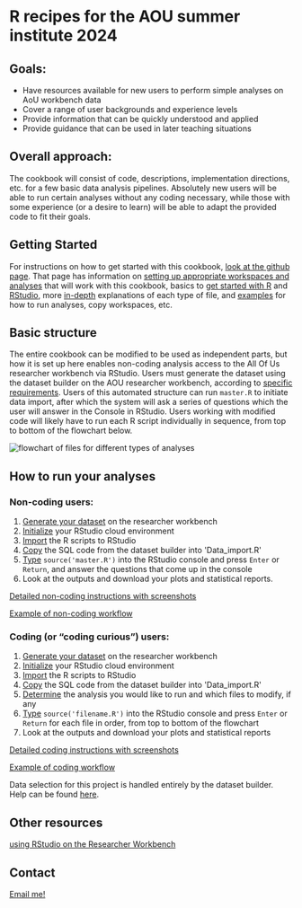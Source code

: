 # **R recipes for the AOU summer institute 2024**

## Goals: 
 - Have resources available for new users to perform simple analyses on AoU workbench data
 - Cover a range of user backgrounds and experience levels
 - Provide information that can be quickly understood and applied 
 - Provide guidance that can be used in later teaching situations
 
## Overall approach: 
The cookbook will consist of code, descriptions, implementation directions, etc. for a few basic data analysis pipelines. Absolutely new users will be able to run certain analyses without any coding necessary, while those with some experience (or a desire to learn) will be able to adapt the provided code to fit their goals. 
 
## Getting Started
For instructions on how to get started with this cookbook, [look at the github page](https://esodja.github.io/AOU_R).
That page has information on [setting up appropriate workspaces and analyses](https://esodja.github.io/AOU_R/datareqs) that will work with this cookbook, basics to [get started with R](https://esodja.github.io/AOU_R/basics/r) and [RStudio](https://esodja.github.io/AOU_R/basics/rstudio), more [in-depth](https://esodja.github.io/AOU_R/pages-overview#code-explanations) explanations of each type of file, and [examples](https://esodja.github.io/AOU_R/pages-overview#examples) for how to run analyses, copy workspaces, etc.

## Basic structure
The entire cookbook can be modified to be used as independent parts, but how it is set up here enables non-coding analysis access to the All Of Us researcher workbench via RStudio.
Users must generate the dataset using the dataset builder on the AOU researcher workbench, according to [specific requirements](https://esodja.github.io/AOU_R/datareqs).
Users of this automated structure can run `master.R` to initiate data import, after which the system will ask a series of questions which the user will answer in the Console in RStudio.
Users working with modified code will likely have to run each R script individually in sequence, from top to bottom of the flowchart below.

![flowchart of files for different types of analyses](./assets/images/flowchart_052824.png)

## How to run your analyses
### Non-coding users: 
1. [Generate your dataset](./how-to/dataset) on the researcher workbench
2. [Initialize](/how-to/non-coding#initialize-your-rstudio-cloud-environment) your RStudio cloud environment
3. [Import](/how-to/non-coding#import-the-cookbook-files) the R scripts to RStudio
4. [Copy](/how-to/non-coding#copy-the-sql-code-to-data_import.r) the SQL code from the dataset builder into 'Data_import.R'
5. [Type](/how-to/non-coding#run-the-program) `source('master.R')` into the RStudio console and press `Enter` or `Return`, and answer the questions that come up in the console
6. Look at the outputs and download your plots and statistical reports.

[Detailed non-coding instructions with screenshots](./how-to/non-coding)

[Example of non-coding workflow](./examples/bmi_noncoding)

### Coding (or “coding curious”) users:
1. [Generate your dataset](./how-to/dataset) on the researcher workbench
2. [Initialize](/how-to/non-coding#initialize-your-rstudio-cloud-environment) your RStudio cloud environment
3. [Import](/how-to/non-coding#import-the-cookbook-files) the R scripts to RStudio
4. [Copy](/how-to/non-coding#copy-the-sql-code-to-data_import.r) the SQL code from the dataset builder into 'Data_import.R'
5. [Determine](/how-to/coding#determine-analyses-to-run) the analysis you would like to run and which files to modify, if any
6. [Type](/how-to/coding#run-each-file-in-order-in-the-console) `source('filename.R')` into the RStudio console and press `Enter` or `Return` for each file in order, from top to bottom of the flowchart
7. Look at the outputs and download your plots and statistical reports

[Detailed coding instructions with screenshots](./how-to/coding)

[Example of coding workflow](./examples/bmi_coding) 

Data selection for this project is handled entirely by the dataset builder. Help can be found [here](https://support.researchallofus.org/hc/en-us/articles/4556645124244-Using-the-Concept-Set-Selector-and-Dataset-Builder-tools-to-build-your-dataset).



## Other resources
[using RStudio on the Researcher Workbench](https://support.researchallofus.org/hc/en-us/articles/22078658566804-Using-RStudio-on-the-Researcher-Workbench)



## Contact
[Email me!](mailto:eric.sodja@utah.edu)




